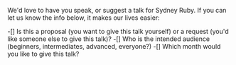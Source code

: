 We'd love to have you speak, or suggest a talk for Sydney Ruby. If you can let us know the info below, it makes our lives easier:

-[] Is this a proposal (you want to give this talk yourself) or a request (you'd like someone else to give this talk)?
-[] Who is the intended audience (beginners, intermediates, advanced, everyone?)
-[] Which month would you like to give this talk?
